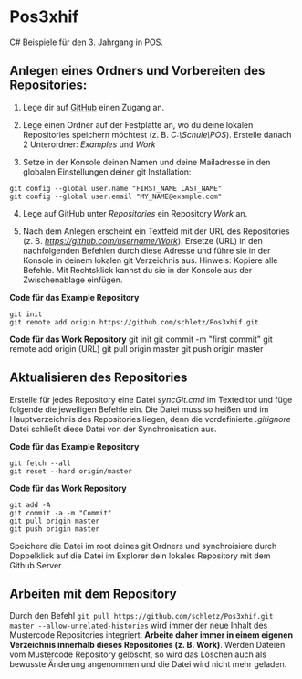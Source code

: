 # Pos3xhif
C# Beispiele für den 3. Jahrgang in POS.

## Anlegen eines Ordners und Vorbereiten des Repositories:
1. Lege dir auf [GitHub] einen Zugang an.

2. Lege einen Ordner auf der Festplatte an, wo du deine lokalen Repositories speichern möchtest 
    (z. B. *C:\Schule\POS*). Erstelle danach 2 Unterordner: *Examples* und *Work*

3. Setze in der Konsole deinen Namen und deine Mailadresse in den globalen Einstellungen deiner
   git Installation:
```
git config --global user.name "FIRST_NAME LAST_NAME"
git config --global user.email "MY_NAME@example.com"
```

4. Lege auf GitHub unter *Repositories* ein Repository *Work* an. 
    
5.  Nach dem Anlegen erscheint ein Textfeld mit der URL des Repositories 
    (z. B. *https://github.com/username/Work*).
    Ersetze (URL) in den nachfolgenden Befehlen durch diese Adresse und führe sie
    in der Konsole in deinem lokalen git Verzeichnis aus. Hinweis: Kopiere alle Befehle. Mit 
    Rechtsklick kannst du sie in der Konsole aus der Zwischenablage einfügen.

**Code für das Example Repository**
```
git init
git remote add origin https://github.com/schletz/Pos3xhif.git
```

**Code für das Work Repository**
git init
git commit -m "first commit"
git remote add origin (URL)
git pull origin master
git push origin master

## Aktualisieren des Repositories
Erstelle für jedes Repository eine Datei *syncGit.cmd* im Texteditor und füge folgende die 
jeweiligen Befehle ein. Die Datei muss so heißen und im Hauptverzeichnis des Repositories liegen, 
denn die vordefinierte *.gitignore* Datei schließt diese Datei von der Synchronisation aus.

**Code für das Example Repository**
```
git fetch --all
git reset --hard origin/master

```

**Code für das Work Repository**
```
git add -A
git commit -a -m "Commit"
git pull origin master
git push origin master
```

Speichere die Datei im root deines git Ordners und synchroisiere durch Doppelklick auf die Datei im
Explorer dein lokales Repository mit dem Github Server.

## Arbeiten mit dem Repository
Durch den Befehl 
`git pull https://github.com/schletz/Pos3xhif.git master --allow-unrelated-histories`
wird immer der neue Inhalt des Mustercode Repositories integriert. **Arbeite daher immer in einem
eigenen Verzeichnis innerhalb dieses Repositories (z. B. Work)**. Werden Dateien vom Mustercode Repository gelöscht, so wird das
Löschen auch als bewusste Änderung angenommen und die Datei wird nicht mehr geladen.

[GitHub]: https://github.com
